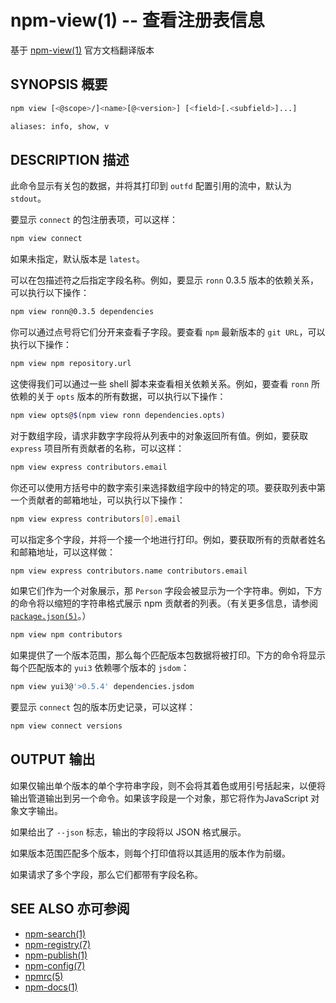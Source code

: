 npm-view(1) -- 查看注册表信息
=================================
基于 [npm-view(1)](https://github.com/npm/npm/blob/latest/doc/cli/npm-view.md) 官方文档翻译版本

## SYNOPSIS 概要
```bash
npm view [<@scope>/]<name>[@<version>] [<field>[.<subfield>]...]

aliases: info, show, v
```


## DESCRIPTION 描述
此命令显示有关包的数据，并将其打印到 `outfd` 配置引用的流中，默认为 `stdout`。

要显示 `connect` 的包注册表项，可以这样：
```bash
npm view connect
```

如果未指定，默认版本是 `latest`。

可以在包描述符之后指定字段名称。例如，要显示 `ronn` 0.3.5 版本的依赖关系，可以执行以下操作：
```bash
npm view ronn@0.3.5 dependencies
```

你可以通过点号将它们分开来查看子字段。要查看 `npm` 最新版本的 `git URL`，可以执行以下操作：
```bash
npm view npm repository.url
```

这使得我们可以通过一些 shell 脚本来查看相关依赖关系。例如，要查看 `ronn` 所依赖的关于 `opts` 版本的所有数据，可以执行以下操作：

```bash
npm view opts@$(npm view ronn dependencies.opts)
```

对于数组字段，请求非数字字段将从列表中的对象返回所有值。例如，要获取 `express` 项目所有贡献者的名称，可以这样：

```bash
npm view express contributors.email
```

你还可以使用方括号中的数字索引来选择数组字段中的特定的项。要获取列表中第一个贡献者的邮箱地址，可以执行以下操作：
```bash
npm view express contributors[0].email
```

可以指定多个字段，并将一个接一个地进行打印。例如，要获取所有的贡献者姓名和邮箱地址，可以这样做：
```bash
npm view express contributors.name contributors.email
```

如果它们作为一个对象展示，那 `Person` 字段会被显示为一个字符串。例如，下方的命令将以缩短的字符串格式展示 npm 贡献者的列表。（有关更多信息，请参阅 [`package.json(5)`](https://docs.npmjs.com/files/package.json)。）
```bash
npm view npm contributors
```

如果提供了一个版本范围，那么每个匹配版本包数据将被打印。下方的命令将显示每个匹配版本的 `yui3` 依赖哪个版本的 `jsdom`：
```bash
npm view yui3@'>0.5.4' dependencies.jsdom
```

要显示 `connect` 包的版本历史记录，可以这样：
```bash
npm view connect versions
```


## OUTPUT 输出

如果仅输出单个版本的单个字符串字段，则不会将其着色或用引号括起来，以便将输出管道输出到另一个命令。如果该字段是一个对象，那它将作为JavaScript 对象文字输出。

如果给出了 `--json` 标志，输出的字段将以 JSON 格式展示。

如果版本范围匹配多个版本，则每个打印值将以其适用的版本作为前缀。

如果请求了多个字段，那么它们都带有字段名称。

## SEE ALSO 亦可参阅
* [npm-search(1)](https://docs.npmjs.com/cli/search)
* [npm-registry(7)](https://docs.npmjs.com/misc/registry)
* [npm-publish(1)](https://docs.npmjs.com/cli/publish)
* [npm-config(7)](https://docs.npmjs.com/misc/config)
* [npmrc(5)](https://docs.npmjs.com/files/npmrc)
* [npm-docs(1)](https://docs.npmjs.com/cli/docs)

